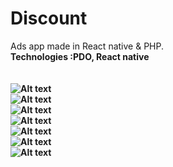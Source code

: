 # Discount
Ads app made in React native & PHP.
<br>
<b>Technologies :PDO, React native
<br>
<br>
<br>
![Alt text](https://i.imgur.com/3EAyv6h.png?raw=true) 
<br>
![Alt text](https://i.imgur.com/s9jrpy0.png?raw=true)
<br>
![Alt text](https://i.imgur.com/9Gjt4dI.png?raw=true)
<br>
![Alt text](https://i.imgur.com/6XhAWDK.png?raw=true)
<br>
![Alt text](https://i.imgur.com/6D8bmvs.png?raw=true)
<br>
![Alt text](https://i.imgur.com/tGn7Awf.png?raw=true)
<br>
![Alt text](https://i.imgur.com/7RbCIX1.png?raw=true)
